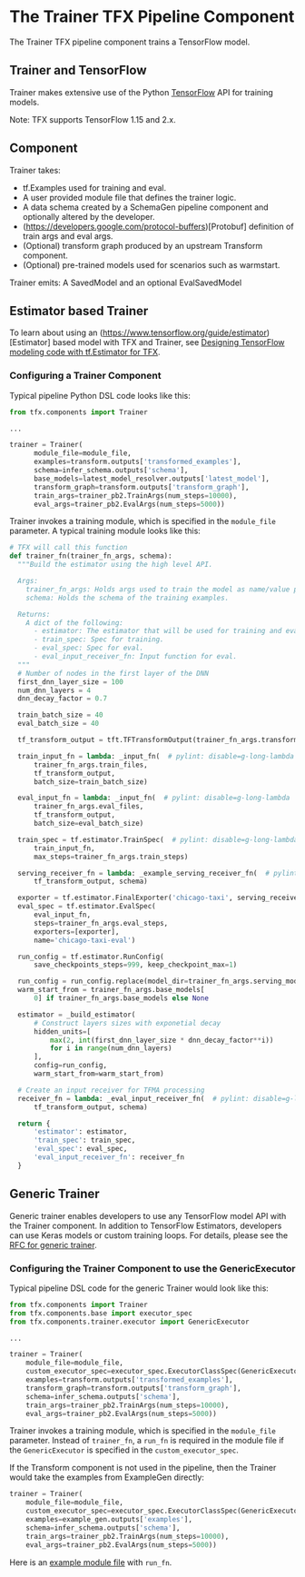# The Trainer TFX Pipeline Component

The Trainer TFX pipeline component trains a TensorFlow model.

## Trainer and TensorFlow

Trainer makes extensive use of the Python
[TensorFlow](https://www.tensorflow.org) API for training models.

Note: TFX supports TensorFlow 1.15 and 2.x.

## Component

Trainer takes:

*   tf.Examples used for training and eval.
*   A user provided module file that defines the trainer logic.
*   A data schema created by a SchemaGen pipeline component and optionally
    altered by the developer.
*   (https://developers.google.com/protocol-buffers)[Protobuf]
definition of train args and eval args.
*   (Optional) transform graph produced by an upstream Transform component.
*   (Optional) pre-trained models used for scenarios such as warmstart.

Trainer emits: A SavedModel and an optional EvalSavedModel

## Estimator based Trainer

To learn about using an (https://www.tensorflow.org/guide/estimator)[Estimator]
based model with TFX and Trainer, see
[Designing TensorFlow modeling code with tf.Estimator for TFX](train.md).

### Configuring a Trainer Component

Typical pipeline Python DSL code looks like this:

```python
from tfx.components import Trainer

...

trainer = Trainer(
      module_file=module_file,
      examples=transform.outputs['transformed_examples'],
      schema=infer_schema.outputs['schema'],
      base_models=latest_model_resolver.outputs['latest_model'],
      transform_graph=transform.outputs['transform_graph'],
      train_args=trainer_pb2.TrainArgs(num_steps=10000),
      eval_args=trainer_pb2.EvalArgs(num_steps=5000))
```

Trainer invokes a training module, which is specified in the `module_file`
parameter.  A typical training module looks like this:

```python
# TFX will call this function
def trainer_fn(trainer_fn_args, schema):
  """Build the estimator using the high level API.

  Args:
    trainer_fn_args: Holds args used to train the model as name/value pairs.
    schema: Holds the schema of the training examples.

  Returns:
    A dict of the following:
      - estimator: The estimator that will be used for training and eval.
      - train_spec: Spec for training.
      - eval_spec: Spec for eval.
      - eval_input_receiver_fn: Input function for eval.
  """
  # Number of nodes in the first layer of the DNN
  first_dnn_layer_size = 100
  num_dnn_layers = 4
  dnn_decay_factor = 0.7

  train_batch_size = 40
  eval_batch_size = 40

  tf_transform_output = tft.TFTransformOutput(trainer_fn_args.transform_output)

  train_input_fn = lambda: _input_fn(  # pylint: disable=g-long-lambda
      trainer_fn_args.train_files,
      tf_transform_output,
      batch_size=train_batch_size)

  eval_input_fn = lambda: _input_fn(  # pylint: disable=g-long-lambda
      trainer_fn_args.eval_files,
      tf_transform_output,
      batch_size=eval_batch_size)

  train_spec = tf.estimator.TrainSpec(  # pylint: disable=g-long-lambda
      train_input_fn,
      max_steps=trainer_fn_args.train_steps)

  serving_receiver_fn = lambda: _example_serving_receiver_fn(  # pylint: disable=g-long-lambda
      tf_transform_output, schema)

  exporter = tf.estimator.FinalExporter('chicago-taxi', serving_receiver_fn)
  eval_spec = tf.estimator.EvalSpec(
      eval_input_fn,
      steps=trainer_fn_args.eval_steps,
      exporters=[exporter],
      name='chicago-taxi-eval')

  run_config = tf.estimator.RunConfig(
      save_checkpoints_steps=999, keep_checkpoint_max=1)

  run_config = run_config.replace(model_dir=trainer_fn_args.serving_model_dir)
  warm_start_from = trainer_fn_args.base_models[
      0] if trainer_fn_args.base_models else None

  estimator = _build_estimator(
      # Construct layers sizes with exponetial decay
      hidden_units=[
          max(2, int(first_dnn_layer_size * dnn_decay_factor**i))
          for i in range(num_dnn_layers)
      ],
      config=run_config,
      warm_start_from=warm_start_from)

  # Create an input receiver for TFMA processing
  receiver_fn = lambda: _eval_input_receiver_fn(  # pylint: disable=g-long-lambda
      tf_transform_output, schema)

  return {
      'estimator': estimator,
      'train_spec': train_spec,
      'eval_spec': eval_spec,
      'eval_input_receiver_fn': receiver_fn
  }
```

## Generic Trainer

Generic trainer enables developers to use any TensorFlow model API with the
Trainer component. In addition to TensorFlow Estimators, developers can use
Keras models or custom training loops.
For details, please see the
[RFC for generic trainer](https://github.com/tensorflow/community/blob/master/rfcs/20200117-tfx-generic-trainer.md).

### Configuring the Trainer Component to use the GenericExecutor

Typical pipeline DSL code for the generic Trainer would look like this:

```python
from tfx.components import Trainer
from tfx.components.base import executor_spec
from tfx.components.trainer.executor import GenericExecutor

...

trainer = Trainer(
    module_file=module_file,
    custom_executor_spec=executor_spec.ExecutorClassSpec(GenericExecutor),
    examples=transform.outputs['transformed_examples'],
    transform_graph=transform.outputs['transform_graph'],
    schema=infer_schema.outputs['schema'],
    train_args=trainer_pb2.TrainArgs(num_steps=10000),
    eval_args=trainer_pb2.EvalArgs(num_steps=5000))
```

Trainer invokes a training module, which is specified in the `module_file`
parameter. Instead of `trainer_fn`, a `run_fn` is required in the module file if
the `GenericExecutor` is specified in the `custom_executor_spec`.

If the Transform component is not used in the pipeline, then the Trainer would
take the examples from ExampleGen directly:

```python
trainer = Trainer(
    module_file=module_file,
    custom_executor_spec=executor_spec.ExecutorClassSpec(GenericExecutor),
    examples=example_gen.outputs['examples'],
    schema=infer_schema.outputs['schema'],
    train_args=trainer_pb2.TrainArgs(num_steps=10000),
    eval_args=trainer_pb2.EvalArgs(num_steps=5000))
```

Here is an
[example module file](https://github.com/tensorflow/tfx/blob/master/tfx/examples/iris/iris_utils_native_keras.py)
with `run_fn`.
